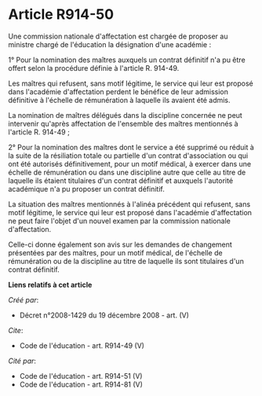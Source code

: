 # Article R914-50

Une commission nationale d'affectation est chargée de proposer au ministre chargé de l'éducation la désignation d'une
académie : 

1° Pour la nomination des maîtres auxquels un contrat définitif n'a pu être offert selon la procédure définie à l'article R.
914-49.

Les maîtres qui refusent, sans motif légitime, le service qui leur est proposé dans l'académie d'affectation perdent le
bénéfice de leur admission définitive à l'échelle de rémunération à laquelle ils avaient été admis. 

La nomination de maîtres délégués dans la discipline concernée ne peut intervenir qu'après affectation de l'ensemble des
maîtres mentionnés à l'article R. 914-49 ; 

2° Pour la nomination des maîtres dont le service a été supprimé ou réduit à la suite de la résiliation totale ou partielle
d'un contrat d'association ou qui ont été autorisés définitivement, pour un motif médical, à exercer dans une échelle de
rémunération ou dans une discipline autre que celle au titre de laquelle ils étaient titulaires d'un contrat définitif et
auxquels l'autorité académique n'a pu proposer un contrat définitif. 

La situation des maîtres mentionnés à l'alinéa précédent qui refusent, sans motif légitime, le service qui leur est proposé
dans l'académie d'affectation ne peut faire l'objet d'un nouvel examen par la commission nationale d'affectation. 

Celle-ci donne également son avis sur les demandes de changement présentées par des maîtres, pour un motif médical, de
l'échelle de rémunération ou de la discipline au titre de laquelle ils sont titulaires d'un contrat définitif.

**Liens relatifs à cet article**

_Créé par_:

  - Décret n°2008-1429 du 19 décembre 2008 - art. (V)

_Cite_:

  - Code de l'éducation - art. R914-49 (V)

_Cité par_:

  - Code de l'éducation - art. R914-51 (V)
  - Code de l'éducation - art. R914-81 (V)
